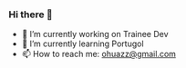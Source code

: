 ### Hi there 👋

- 🔭 I’m currently working on Trainee Dev
- 🌱 I’m currently learning <a href="https://github.com/itinhodev"></a> Portugol
- 📫 How to reach me: ohuazz@gmail.com
